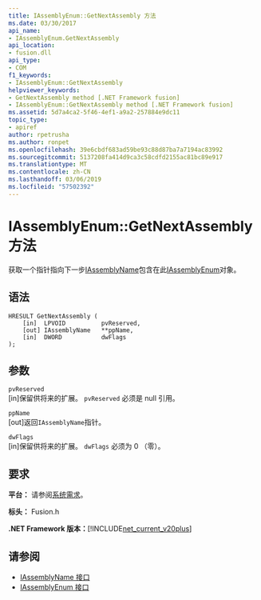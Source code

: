 ```yaml
---
title: IAssemblyEnum::GetNextAssembly 方法
ms.date: 03/30/2017
api_name:
- IAssemblyEnum.GetNextAssembly
api_location:
- fusion.dll
api_type:
- COM
f1_keywords:
- IAssemblyEnum::GetNextAssembly
helpviewer_keywords:
- GetNextAssembly method [.NET Framework fusion]
- IAssemblyEnum::GetNextAssembly method [.NET Framework fusion]
ms.assetid: 5d7a4ca2-5f46-4ef1-a9a2-257884e9dc11
topic_type:
- apiref
author: rpetrusha
ms.author: ronpet
ms.openlocfilehash: 39e6cbdf683ad59be93c88d87ba7a7194ac83992
ms.sourcegitcommit: 5137208fa414d9ca3c58cdfd2155ac81bc89e917
ms.translationtype: MT
ms.contentlocale: zh-CN
ms.lasthandoff: 03/06/2019
ms.locfileid: "57502392"
---
```

# <a name="iassemblyenumgetnextassembly-method"></a>IAssemblyEnum::GetNextAssembly 方法
获取一个指针指向下一步[IAssemblyName](../../../../docs/framework/unmanaged-api/fusion/iassemblyname-interface.md)包含在此[IAssemblyEnum](../../../../docs/framework/unmanaged-api/fusion/iassemblyenum-interface.md)对象。  
  
## <a name="syntax"></a>语法  
  
```  
HRESULT GetNextAssembly (  
    [in]  LPVOID          pvReserved,  
    [out] IAssemblyName   **ppName,  
    [in]  DWORD           dwFlags  
);  
```  
  
## <a name="parameters"></a>参数  
 `pvReserved`  
 [in]保留供将来的扩展。 `pvReserved` 必须是 null 引用。  
  
 `ppName`  
 [out]返回`IAssemblyName`指针。  
  
 `dwFlags`  
 [in]保留供将来的扩展。 `dwFlags` 必须为 0 （零）。  
  
## <a name="requirements"></a>要求  
 **平台：** 请参阅[系统需求](../../../../docs/framework/get-started/system-requirements.md)。  
  
 **标头：** Fusion.h  
  
 **.NET Framework 版本：**[!INCLUDE[net_current_v20plus](../../../../includes/net-current-v20plus-md.md)]  
  
## <a name="see-also"></a>请参阅
- [IAssemblyName 接口](../../../../docs/framework/unmanaged-api/fusion/iassemblyname-interface.md)
- [IAssemblyEnum 接口](../../../../docs/framework/unmanaged-api/fusion/iassemblyenum-interface.md)
